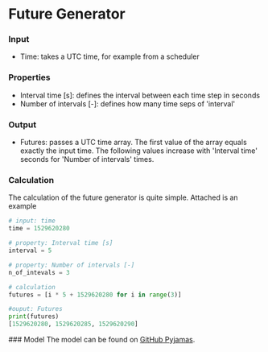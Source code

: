 # Future Generator
### Input
- Time: takes a UTC time, for example from a scheduler

### Properties
-  Interval time [s]: defines the interval between each time step in seconds 
-  Number of intervals [-]: defines how many time seps of 'interval'

### Output
- Futures: passes a UTC time array. The first value of the array equals exactly the input time.
The following values increase with 'Interval time' seconds for 'Number of intervals' times.

### Calculation
The calculation of the future generator is quite simple. Attached is an example
```Python
# input: time
time = 1529620280

# property: Interval time [s]
interval = 5

# property: Number of intervals [-]
n_of_intevals = 3

# calculation
futures = [i * 5 + 1529620280 for i in range(3)]

#ouput: Futures
print(futures)
[1529620280, 1529620285, 1529620290]
```

### Model
The model can be found on <a target="_blank" href="https://github.com/schmocker/Pyjamas/tree/master/Models/Scheduler/Future_Geneartor/V1">GitHub Pyjamas</a>.
